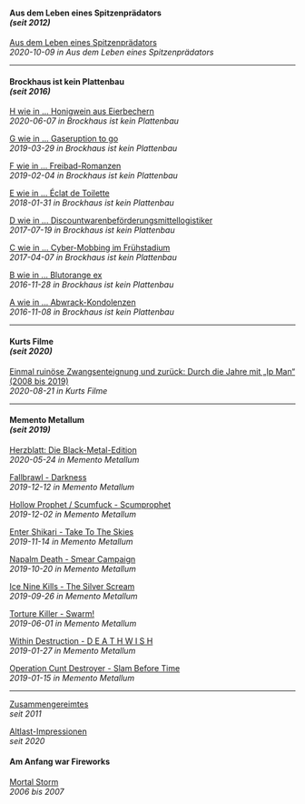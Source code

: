 #### Aus dem Leben eines Spitzenprädators<br>_(seit 2012)_

[Aus dem Leben eines Spitzenprädators](adeles.md)<br>
_2020-10-09 in Aus dem Leben eines Spitzenprädators_

<hr>

#### Brockhaus ist kein Plattenbau<br>_(seit 2016)_

[H wie in ... Honigwein aus Eierbechern](broplau-howabern.md)<br>
_2020-06-07 in Brockhaus ist kein Plattenbau_

[G wie in ... Gaseruption to go](broplau-garutogo.md)<br>
_2019-03-29 in Brockhaus ist kein Plattenbau_

[F wie in ... Freibad-Romanzen](broplau-frebaron.md)<br>
_2019-02-04 in Brockhaus ist kein Plattenbau_

[E wie in ... Éclat de Toilette](broplau-edelette.md)<br>
_2018-01-31 in Brockhaus ist kein Plattenbau_

[D wie in ... Discountwarenbeförderungsmittellogistiker](broplau-discologi.md)<br>
_2017-07-19 in Brockhaus ist kein Plattenbau_

[C wie in ... Cyber-Mobbing im Frühstadium](broplau-cybobing.md)<br>
_2017-04-07 in Brockhaus ist kein Plattenbau_

[B wie in ... Blutorange ex](broplau-blutorex.md)<br>
_2016-11-28 in Brockhaus ist kein Plattenbau_

[A wie in ... Abwrack-Kondolenzen](broplau-abolenz.md)<br>
_2016-11-08 in Brockhaus ist kein Plattenbau_

<hr>

#### Kurts Filme<br>_(seit 2020)_

[Einmal ruinöse Zwangsenteignung und zurück: Durch die Jahre mit „Ip Man“ (2008 bis 2019)](kurfil-eruzwan.md)<br>
_2020-08-21 in Kurts Filme_

<hr>

#### Memento Metallum<br>_(seit 2019)_

[Herzblatt: Die Black-Metal-Edition](memmet-heblabla.md)<br>
_2020-05-24 in Memento Metallum_

[Fallbrawl - Darkness](memmet-fabress.md)<br>
_2019-12-12 in Memento Metallum_

[Hollow Prophet / Scumfuck - Scumprophet](memmet-hofupret.md)<br>
_2019-12-02 in Memento Metallum_

[Enter Shikari - Take To The Skies](memmet-enartokies.md)<br>
_2019-11-14 in Memento Metallum_

[Napalm Death - Smear Campaign](memmet-nademarn.md)<br>
_2019-10-20 in Memento Metallum_

[Ice Nine Kills - The Silver Scream](memmet-inikiver.md)<br>
_2019-09-26 in Memento Metallum_

[Torture Killer - Swarm!](memmet-torkiwa.md)<br>
_2019-06-01 in Memento Metallum_

[Within Destruction - D E A T H W I S H](memmet-widewis.md)<br>
_2019-01-27 in Memento Metallum_

[Operation Cunt Destroyer - Slam Before Time](memmet-opuslat.md)<br>
_2019-01-15 in Memento Metallum_

<hr>

[Zusammengereimtes](zusates.md)<br>
_seit 2011_

[Altlast-Impressionen](alapron.md)<br>
_seit 2020_

#### Am Anfang war Fireworks

[Mortal Storm](afafiwo-morstorm.md)<br>
_2006 bis 2007_
